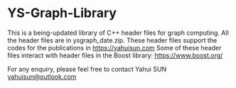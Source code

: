 # YS-Graph-Library

This is a being-updated library of C++ header files for graph computing. All the header files are in ysgraph_date.zip. These header files support the codes for the publications in https://yahuisun.com Some of these header files interact with header files in the Boost library: https://www.boost.org/

For any enquiry, please feel free to contact Yahui SUN yahuisun@outlook.com




